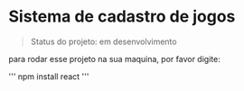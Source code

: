 # Sistema de cadastro de jogos #

>Status do projeto: em desenvolvimento

para rodar esse projeto na sua maquina, por favor digite:

'''
npm install react
'''
